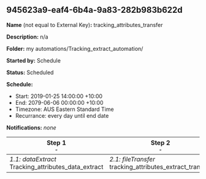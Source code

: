 ## 945623a9-eaf4-6b4a-9a83-282b983b622d

**Name** (not equal to External Key)**:** tracking_attributes_transfer

**Description:** n/a

**Folder:** my automations/Tracking_extract_automation/

**Started by:** Schedule

**Status:** Scheduled

**Schedule:**

* Start: 2019-01-25 14:00:00 +10:00
* End: 2079-06-06 00:00:00 +10:00
* Timezone: AUS Eastern Standard Time
* Recurrance: every day until end date

**Notifications:** _none_


| Step 1<br>_<small>-</small>_ | Step 2<br>_<small>-</small>_ | Step 3<br>_<small>-</small>_ |
| --- | --- | --- |
| _1.1: dataExtract_<br>Tracking_attributes_data_extract | _2.1: fileTransfer_<br>tracking_attributes_extract_transfer | _3.1: query_<br>Delete_Attributes_DE_Data |
